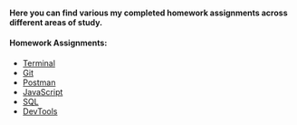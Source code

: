 #### Here you can find various my completed homework assignments across different areas of study.

#### Homework Assignments:
- [Terminal](https://github.com/dz-artsiukh/QA_Course/tree/main/01_Terminal)
- [Git](https://github.com/dz-artsiukh/QA_Course/tree/main/02_Git)
- [Postman](https://github.com/dz-artsiukh/QA_Course/tree/main/03_Postman)
- [JavaScript](https://github.com/dz-artsiukh/QA_Course/tree/main/04_JS)
- [SQL]()
- [DevTools]()
